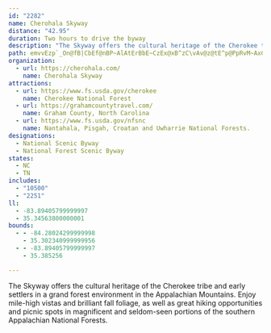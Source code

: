 ```yaml
---
id: "2282"
name: Cherohala Skyway
distance: "42.95"
duration: Two hours to drive the byway
description: "The Skyway offers the cultural heritage of the Cherokee tribe and early settlers in a grand forest environment in the Appalachian Mountains. Enjoy mile-high vistas and brilliant fall foliage, as well as great hiking\r\nopportunities and picnic spots in magnificent and seldom-seen portions of the southern Appalachian National Forests."
path: emvvEzp`_On@fB|CbEf@nBP~AlAtErBbE~CzEx@xB^zC\vAv@z@tE^p@PpRvM~AxCn@~Cd@lGGvM^pE|@`DdDxFhBnHj@dE\`IEtJYjAi@l@u@ZaDIiAX[l@Oj@S`DB~@~@nBnBN|AC~AXzClBjDdD`D~FtFrCp@n@|KnRdBpFVnEO`Hu@jDcB~BwBXyBq@iB`@c@jA?pB^fDfAdDrDlH?nC_BlCqDrCyAdCm@lCv@rClF`Kn@fD?dD_A`DPjAf@hAlCxCp@|AbBzJlAlJhA`Ed@dAxArBlDtCd@|@\nBMxDrA`GLjEXxA|@tA`@rAR|AT`H^nAX\~@RZ?|@m@hBeCfEsHhCcDfA}@v@Sv@DXLh@j@JZJbAo@lEA~@Hl@~AhERjATrC^`Bb@v@rCrDnAxBn@~ANfABfAYjET~Ar@tAbCvCrK|Jp@|@^hA|@|HzAnG?dAE`@_@x@gCvBUx@E`AD^Xx@lCrCt@fBPjAV`IZrDBdAM~@u@dAo@Tu@?q@YyFeFmAc@u@FUJgBrBo@^u@Ds@Wi@m@UeA?gA\sCBkAQsB_@eAWYq@[y@Co@VkB`CoAr@y@DsAm@uA_Cm@yBWaCY_GSeA_@s@m@_@kAAoA^iA~@c@x@YfAKlA@lA\pBd@`BnDtGpCjH^p@h@^n@HbBShADhAd@Zp@LtAUzHZdE^fCv@dDz@xBx@lAl@j@pAT`Ds@t@AXFfCrB~DrCrBdDl@n@~DvBfDrCz@X\?xAYzACtAb@p@l@vDdFfGzFt@~@lAdBrBtDbA~C`Lxb@n@tDb@xDJ~EUdC]rAi@fAmBzCq@jBKxB^fJGhAWbAc@r@u@d@}@LyCDs@Ro@bAIZA`AP~@b@p@pKfGrBrBrB~CnArDl@tC^`DZjEBfEGpA[nBu@jBgAvAuAl@wBNu@PqC~Bw@d@}@X_A@y@Ym@m@kAgBm@e@WE]As@LeBdAw@LoASiAi@y@OsCF}AMeDyAwCKyA[u@e@aAyA[eA{@aGWeAs@_BcAgAu@Yu@Is@NULc@j@o@~C_@x@o@f@wDrAe@l@]|Ak@vE}@jDIdARfBZz@pDhDvCfDdAxAhA`Cb@pBJnBOjB[~@cA~@w@N{@AiCk@mAPi@j@{@rBc@n@s@^{@Hy@Us@c@kKyHu@Sy@@YJo@d@uIhKo@p@sAj@y@FcA?{A]y@c@u@s@s@{@g@cAk@mBOuAC{Cb@{C^eAx@wAxCmD`@gBJoBKyC]qBw@aBo@q@u@_@y@My@@yA^sClC{@X}@?yAc@}AWaFVu@WYW_@y@u@aCc@q@UOs@QsALy@^o@l@e@~@}BdHi@t@u@h@}@L_AKyAo@sEoC]GiAF}@x@W|ADdAb@fBnCrFr@tB`@|BNlDGzB_@lB}@~BaExFUdAYtDq@vAqCrBeBrBs@Zu@DYGcAs@wC_DiBeCe@y@YaACkAFa@Z}@bDgERy@@aAQeAyAmE_@y@SWo@SiA@m@b@c@r@u@tCsBdLyClGOfAOxCSfAM^SZUXWPeCdA[NYPYPWTg@t@}@fAe@^YN]N_@Lw@Ps@XWRQVOXOf@ANEfAp@xDjA`ExDrINfBUxDyAnJDrAj@xAbAfBH|AOfBiB~C]x@Kx@HxAdAzAlBjAZz@KjA_@rB?~@~@rFH~BoClJS`BHp@jAnBh@xACx@kA|LDvEfB|H~AfEH`A?VIj@k@dAeA`@}A`@c@Vc@`@MRKXIZI`@O~DCh@]~@WX_@Z{@H{Ac@eBo@a@CU?[FYLa@TQPq@z@q@v@kAhA]TiAv@e@r@Ud@]`BCx@BbAJ`ME`DIfAg@`CKXa@x@sArBM`@Ib@Al@@fCG~@Sf@Ub@k@d@yFxAoAz@k@j@q@dAy@dBc@lAQr@w@xCi@jAmBpDi@jBMzADfCJpBdBlG@tCQvAO`ASt@g@~@gCdFOl@Iz@Ez@AhAJfAR`BnCpHh@`BDTBj@Aj@EVK`@KTOVWj@e@v@Sl@c@`BGfA?r@Bj@Ht@r@fETvATbBItAEXCPU`@aA`AGHwBvB[h@Qn@Mt@Ir@E|BBtAHv@FbBCn@Kb@S`@k@b@q@ZmAv@SVUn@gArB]Le@FYEg@S{Ba@k@BsAn@a@h@s@dBi@t@i@`@}@\oA\]PUNYZU\M^Kd@If@G|@YhEEdBuAvGO`AEd@CdALnCT|ARjAl@`Cl@vBfBlFxCxI`BtDxDvGf@`Bf@rB^xD^x@pAhAjAh@lAdA`AdBv@z@r@n@~@b@bAj@^ZVVp@|@`CzDtBtChB~AxA`Ar@\fFrBj@`@`@b@\b@LZRf@J`AErAQrAWl@o@l@aAJeA?iBKe@?}@BqGr@{B`@o@d@a@r@ShAE|A?|DErAC^IZyA`BeCNsBm@qB}AiBaBmAyBs@eCi@wBo@yBSk@[]q@Um@GoAHcATwC^mBFcBQiAYq@_@m@o@Wq@O{@E}@@kAb@yD?m@Ks@O]OYSOc@Q}@Su@Qm@Qm@UQUKWKi@Eu@DcADoBCm@Mw@We@e@q@_@We@Yc@O_A]cBSi@@a@Fc@Re@l@Wb@OTSXWT_@Nc@Dq@?s@Mi@Wi@Y]WY_@_@q@o@sA]cA_@k@[]UQYOOCWG_@?a@BgBTqBh@{A\gAAy@SmAi@aAs@m@{@s@oAy@kA[a@[YYM[IwA?iABa@C]E]K[O[Ya@a@m@m@aC}AuAs@_Bs@iC}@_AQWCs@IqAEsBL{@Fk@L]P[Tc@h@[v@AhAHt@Rf@LVRT^VVNnA`@t@XhAh@j@j@\v@Pr@NhAPhB?fAvBrCzB~B|EnEjDhDjDzCvF~Ft@~@pA|Cx@bDf@bBXn@V^h@p@n@`@z@ZjAHfACpBUj@G`BIp@?`@DhATh@RtG`FnA`AvGlFpAdA~@`AZXHJFPFTBTBrAErEDdAHj@J`@P^RZTVVN`@P`@Fp@AnBUfBYfAGd@Dh@Pf@`@^`@Zn@Jt@LjE@jD?`BHtAH\HVLTpB~BvDpEj@bAh@|AtC|IhFb@p@Nv@Tx@`@l@d@\\^d@rBpDpElIhBfDjClFrB~EdBvDxA|Cr@nAb@p@`@v@LZJXV~@b@zBH`@HVJb@FNZr@zAhCj@|@b@lAJ\HZF\L`AF~@HdAJtAFp@Db@LfAJr@Rr@f@pA~CzGt@|AXp@Xr@J^BTFl@@L@P?\?LCNALANK\o@`BUb@a@z@g@~@M^IXMf@Ef@AT?V?RFx@Fd@DVJXRf@HLNRHHNPv@l@p@d@NJRNXXPRTZPXRb@N^FPJ\H\RnAFjA?r@?FA\Cr@E\UvAWbAWz@Sl@[r@c@bAm@~@c@d@SJiAb@w@RiATUHSPQVWd@OVEJCLIb@AFEZC^?d@LjEBd@Df@D\Jv@Pn@f@dB`@`A|AlDXp@Xr@Tr@DJRt@PdAFt@Db@@d@?N?\?`@Cf@Gl@CTIZENGV[`ASl@I\G\EXGp@A`@@PFp@P~@XzADZF\@Z@XCb@AZC`@Ih@iAjD]`AMb@I\Mr@E`@A\Cz@@T@P@^BZLv@Nf@Nb@HPfE~HXd@fCtDhAzAh@p@lBxBjDhD|@v@RRRXR\Zr@L\HXDZDVBT@X?VA`@Cr@El@Ih@Md@IRKVQVsFnH_C~CWd@Yl@Ur@Ib@GXGn@Ct@?b@@l@BVB\Lr@Lj@^nAt@bCXx@FTH\B\Ad@E`@EPGPMRKPILu@|@iDlEg@p@e@r@]p@MZIVK^I`@Gt@Cz@?L@\@LLf@FPRf@N^PVTVHDHFhClA`@LHFJJFHJTFZF`@?PA\Gj@SjA]xAC\?PDXFXJXHPLPPTT`@PXDNDJDR@LB`@C^CZM\SXc@^[Ry@d@sC`Bs@Z_@J]Dk@Be@@s@@i@Ji@PYRY`@KXG\CVDxALhBH`AR~BFh@PjA^bBhAzEHXDRHVJXJVVd@n@~@f@p@Z`@rBhCtAfBxAhBd@n@`BjBj@r@V\NVJVBT@J?JANCXCXSd@MTQVSPMHIBa@FM?MAk@G]EgCc@k@Ec@EQ@M@MB_@HSFMFYXMPYj@Od@Ml@Gv@Ef@Ap@@n@Fr@Jh@Nn@N`@Tb@RZb@j@\\tClBj@Zp@\h@`@d@\p@l@h@n@h@z@`@d@^ZXNZFZB^?PAPBJBPHJJz@jAR\Tn@Lj@RzAIp@Ij@IZIXKXKTU`@Yd@uAlAaEfD}@n@aAl@q@XqBt@kAd@o@b@c@b@SZYh@Oh@Kx@Gh@?n@?~@AZIf@Ml@Qp@s@pB[fAQr@Id@Eb@@b@B\DVFRHVJTLPb@b@\R^F|@Jr@?v@Cj@Gl@Kn@Sr@[ZQ\Yf@g@b@i@j@aAZq@\{@\s@l@eAXa@`CqDXWTONGPAJ@NDNHNNNTFTBZ?\AXEZGZIRg@lAKVKXOl@}@dEeBrJMb@ELKXMRQTKHQFKD[Dm@DwDDc@D_@Fa@Lc@RYNSLMJKLMLOVIRIREPCNCREf@?Z@PBRBPH^FPHRFJRZPTJHPNXNRHVF`@H~B^RFRHRNLJLLLNDNFNDPHd@BN?P?VAXCRIZGNGLMNKNONy@p@_@VaAd@}Bx@_A\[NGBWL[TWTUZGHQZu@tAiBrDq@zA_DdI[z@Un@w@dC]lAId@I\_@vBa@vBMx@eB`K]pB{@dEmA|Fc@vBS~@eA|F_@z@c@p@cD~C[`AgBbMRxLSfAyAxB}DnHs@fAQPQL[N_@D{@DMB[H[LSRWZe@n@cBfCg@x@g@hAUn@K\
organization:
  - url: https://cherohala.com/
    name: Cherohala Skyway
attractions:
  - url: https://www.fs.usda.gov/cherokee
    name: Cherokee National Forest
  - url: https://grahamcountytravel.com/
    name: Graham County, North Carolina
  - url: https://www.fs.usda.gov/nfsnc
    name: Nantahala, Pisgah, Croatan and Uwharrie National Forests.
designations:
  - National Scenic Byway
  - National Forest Scenic Byway
states:
  - NC
  - TN
includes:
  - "10500"
  - "2251"
ll:
  - -83.89405799999997
  - 35.34563800000001
bounds:
  - - -84.28024299999998
    - 35.302340999999956
  - - -83.89405799999997
    - 35.385256

---
```


The Skyway offers the cultural heritage of the Cherokee tribe and early settlers in a grand forest environment in the Appalachian Mountains. Enjoy mile-high vistas and brilliant fall foliage, as well as great hiking opportunities and picnic spots in magnificent and seldom-seen portions of the southern Appalachian National Forests.
